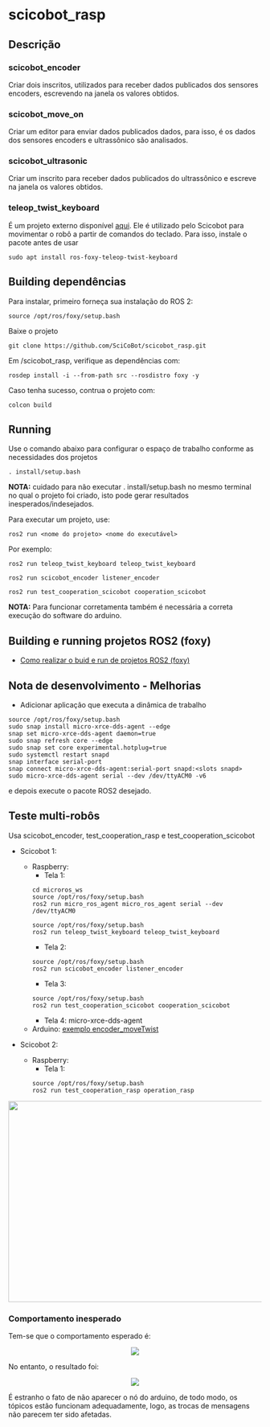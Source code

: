 # scicobot_rasp

## Descrição

### scicobot_encoder

Criar dois inscritos, utilizados para receber dados publicados dos sensores encoders, escrevendo na janela os valores obtidos.

### scicobot_move_on

Criar um editor para enviar dados publicados dados, para isso, é os dados dos sensores encoders e ultrassônico são analisados.

### scicobot_ultrasonic

Criar um inscrito para receber dados publicados do ultrassônico e escreve na janela os valores obtidos.

### teleop_twist_keyboard

É um projeto externo disponível [aqui](https://index.ros.org/r/teleop_twist_keyboard/#foxy). Ele é utilizado pelo Scicobot para movimentar o robô a partir de comandos do teclado. Para isso, instale o pacote antes de usar

```
sudo apt install ros-foxy-teleop-twist-keyboard
```

## Building dependências

Para instalar, primeiro forneça sua instalação do ROS 2:
```
source /opt/ros/foxy/setup.bash
```
Baixe o projeto

```
git clone https://github.com/SciCoBot/scicobot_rasp.git
```
Em /scicobot_rasp, verifique as dependências com:
```
rosdep install -i --from-path src --rosdistro foxy -y
```
Caso tenha sucesso, contrua o projeto com:
```
colcon build 
```

## Running

Use o comando abaixo para configurar o espaço de trabalho conforme as necessidades dos projetos
```
. install/setup.bash
```

**NOTA:** cuidado para não executar . install/setup.bash no mesmo terminal no qual o projeto foi criado, isto pode gerar resultados inesperados/indesejados.


Para executar um projeto, use:
```
ros2 run <nome do projeto> <nome do executável>
```
Por exemplo:

```
ros2 run teleop_twist_keyboard teleop_twist_keyboard
```

```
ros2 run scicobot_encoder listener_encoder
```

```
ros2 run test_cooperation_scicobot cooperation_scicobot
```

**NOTA:** Para funcionar corretamenta também é necessária a correta execução do software do arduino.

## Building e running projetos ROS2 (foxy)

- [Como realizar o buid e run de projetos ROS2 (foxy)](https://docs.ros.org/en/foxy/Tutorials/Beginner-Client-Libraries/Writing-A-Simple-Cpp-Publisher-And-Subscriber.html#build-and-run)

## Nota de desenvolvimento - Melhorias

- Adicionar aplicação que executa a dinâmica de trabalho 
```
source /opt/ros/foxy/setup.bash
sudo snap install micro-xrce-dds-agent --edge
snap set micro-xrce-dds-agent daemon=true
sudo snap refresh core --edge
sudo snap set core experimental.hotplug=true
sudo systemctl restart snapd
snap interface serial-port
snap connect micro-xrce-dds-agent:serial-port snapd:<slots snapd>
sudo micro-xrce-dds-agent serial --dev /dev/ttyACM0 -v6
```
e depois execute o pacote ROS2 desejado.

## Teste multi-robôs
Usa scicobot_encoder, test_cooperation_rasp e test_cooperation_scicobot
- Scicobot 1:
  - Raspberry:
    - Tela 1:
    ```
    cd microros_ws
    source /opt/ros/foxy/setup.bash
    ros2 run micro_ros_agent micro_ros_agent serial --dev /dev/ttyACM0

    ```
    ```
    source /opt/ros/foxy/setup.bash
    ros2 run teleop_twist_keyboard teleop_twist_keyboard
    ```
    - Tela 2:
    ```
    source /opt/ros/foxy/setup.bash
    ros2 run scicobot_encoder listener_encoder
    ```
     - Tela 3:
     ```
     source /opt/ros/foxy/setup.bash
     ros2 run test_cooperation_scicobot cooperation_scicobot
     ```
     - Tela 4: micro-xrce-dds-agent
   - Arduino: [exemplo encoder_moveTwist](https://github.com/SciCoBot/scicobot_arduino/blob/main/examples/encoder_moveTwist/encoder_moveTwist.ino)
   
- Scicobot 2:
  - Raspberry:
    - Tela 1:
     ```
     source /opt/ros/foxy/setup.bash
     ros2 run test_cooperation_rasp operation_rasp
     ```
<p align="center">
  <img src="https://github.com/SciCoBot/scicobot_rasp/blob/main/images/telas_rasp.png"/ height="400" width="750">
</p>

### Comportamento inesperado

Tem-se que o comportamento esperado é:
<p align="center">
  <img src="https://github.com/SciCoBot/scicobot_rasp/blob/main/images/comportamento_pc.png"/ >
</p>

No entanto, o resultado foi:
<p align="center">
  <img src="https://github.com/SciCoBot/scicobot_rasp/blob/main/images/comportamento_rasp.png"/ >
</p>
É estranho o fato de não aparecer o nó do arduino, de todo modo, os tópicos estão funcionam adequadamente, logo, as trocas de mensagens não parecem ter sido afetadas.
